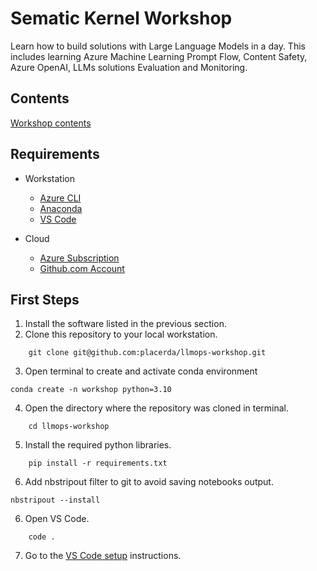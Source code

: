 # Sematic Kernel Workshop

Learn how to build solutions with Large Language Models 
in a day. This includes learning Azure Machine Learning
Prompt Flow, Content Safety, Azure OpenAI, LLMs 
solutions Evaluation and Monitoring.

## Contents

[Workshop contents](TOC.md)

## Requirements

- Workstation

    - [Azure CLI](https://learn.microsoft.com/en-us/cli/azure/install-azure-cli)
    - [Anaconda](https://docs.conda.io/projects/conda/en/latest/user-guide/install/index.html)
    - [VS Code](https://code.visualstudio.com/)

- Cloud

    - [Azure Subscription](https://azure.com)
    - [Github.com Account](https://github.com)

## First Steps

1. Install the software listed in the previous section.
2. Clone this repository to your local workstation.
```
    git clone git@github.com:placerda/llmops-workshop.git
```
3. Open terminal to create and activate conda environment
```
conda create -n workshop python=3.10
```
4. Open the directory where the repository was cloned in terminal.
```
    cd llmops-workshop
```
5. Install the required python libraries.
```
    pip install -r requirements.txt
```
6. Add nbstripout filter to git to avoid saving notebooks output.
```
nbstripout --install
```
6. Open VS Code.
```
    code .
```

7. Go to the [VS Code setup](first_steps/vs_code_setup.md) instructions.
